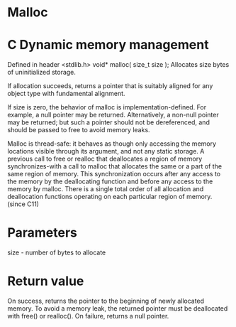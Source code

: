 # Malloc
# C Dynamic memory management 

Defined in header <stdlib.h>
void* malloc( size_t size );
Allocates size bytes of uninitialized storage.

If allocation succeeds, returns a pointer that is suitably aligned for any object type with fundamental alignment.

If size is zero, the behavior of malloc is implementation-defined. For example, a null pointer may be returned. Alternatively, a non-null pointer may be returned; but such a pointer should not be dereferenced, and should be passed to free to avoid memory leaks.

Malloc is thread-safe: it behaves as though only accessing the memory locations visible through its argument, and not any static storage.
A previous call to free or realloc that deallocates a region of memory synchronizes-with a call to malloc that allocates the same or a part of the same region of memory. This synchronization occurs after any access to the memory by the deallocating function and before any access to the memory by malloc. There is a single total order of all allocation and deallocation functions operating on each particular region of memory.
(since C11)

# Parameters
size	-	number of bytes to allocate
# Return value
On success, returns the pointer to the beginning of newly allocated memory. To avoid a memory leak, the returned pointer must be deallocated with free() or realloc().
On failure, returns a null pointer.
